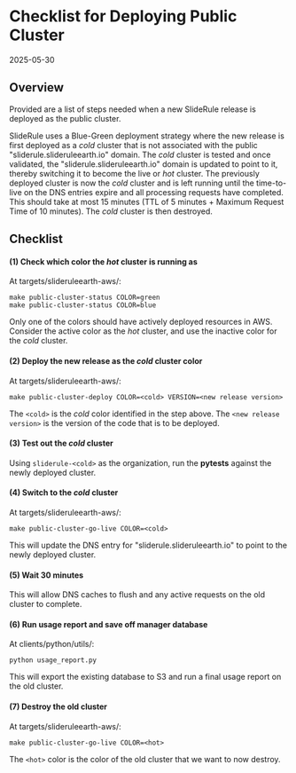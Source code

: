 # Checklist for Deploying Public Cluster

2025-05-30

## Overview

Provided are a list of steps needed when a new SlideRule release is deployed as the public cluster.

SlideRule uses a Blue-Green deployment strategy where the new release is first deployed as a _cold_ cluster that is not associated with the public "sliderule.slideruleearth.io" domain.  The _cold_ cluster is tested and once validated, the "sliderule.slideruleearth.io" domain is updated to point to it, thereby switching it to become the live or _hot_ cluster.  The previously deployed cluster is now the _cold_ cluster and is left running until the time-to-live on the DNS entries expire and all processing requests have completed.  This should take at most 15 minutes (TTL of 5 minutes + Maximum Request Time of 10 minutes).  The _cold_ cluster is then destroyed.

## Checklist

#### (1) Check which color the _hot_ cluster is running as

At targets/slideruleearth-aws/:
```
make public-cluster-status COLOR=green
make public-cluster-status COLOR=blue
```

Only one of the colors should have actively deployed resources in AWS.  Consider the active color as the _hot_ cluster, and use the inactive color for the _cold_ cluster.

#### (2) Deploy the new release as the _cold_ cluster color

At targets/slideruleearth-aws/:
```
make public-cluster-deploy COLOR=<cold> VERSION=<new release version>
```

The `<cold>` is the _cold_ color identified in the step above.  The `<new release version>` is the version of the code that is to be deployed.

#### (3) Test out the _cold_ cluster

Using `sliderule-<cold>` as the organization, run the __pytests__ against the newly deployed cluster.

#### (4) Switch to the _cold_ cluster

At targets/slideruleearth-aws/:
```
make public-cluster-go-live COLOR=<cold>
```

This will update the DNS entry for "sliderule.slideruleearth.io" to point to the newly deployed cluster.

#### (5) Wait 30 minutes

This will allow DNS caches to flush and any active requests on the old cluster to complete.

#### (6) Run usage report and save off manager database

At clients/python/utils/:
```
python usage_report.py
```

This will export the existing database to S3 and run a final usage report on the old cluster.

#### (7) Destroy the old cluster

At targets/slideruleearth-aws/:
```
make public-cluster-go-live COLOR=<hot>
```

The `<hot>` color is the color of the old cluster that we want to now destroy.


